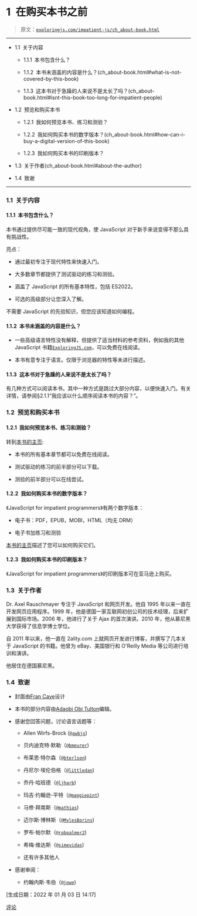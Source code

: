 # 1 在购买本书之前

> 原文：[`exploringjs.com/impatient-js/ch_about-book.html`](https://exploringjs.com/impatient-js/ch_about-book.html)

* * *

+   1.1 关于内容

    +   1.1.1 本书包含什么？

    +   1.1.2 本书未涵盖的内容是什么？(ch_about-book.html#what-is-not-covered-by-this-book)

    +   1.1.3 这本书对于急躁的人来说不是太长了吗？(ch_about-book.html#isnt-this-book-too-long-for-impatient-people)

+   1.2 预览和购买本书

    +   1.2.1 我如何预览本书、练习和测验？

    +   1.2.2 我如何购买本书的数字版本？(ch_about-book.html#how-can-i-buy-a-digital-version-of-this-book)

    +   1.2.3 我如何购买本书的印刷版本？

+   1.3 关于作者(ch_about-book.html#about-the-author)

+   1.4 致谢

* * *

### 1.1 关于内容

#### 1.1.1 本书包含什么？

本书通过提供尽可能一致的现代视角，使 JavaScript 对于新手来说变得不那么具有挑战性。

亮点：

+   通过最初专注于现代特性来快速入门。

+   大多数章节都提供了测试驱动的练习和测验。

+   涵盖了 JavaScript 的所有基本特性，包括 ES2022。

+   可选的高级部分让您深入了解。

不需要 JavaScript 的先验知识，但您应该知道如何编程。

#### 1.1.2 本书未涵盖的内容是什么？

+   一些高级语言特性没有解释，但提供了适当材料的参考资料，例如我的其他 JavaScript 书籍[`ExploringJS.com`](https://exploringjs.com/)，可以免费在线阅读。

+   本书有意专注于语言。仅限于浏览器的特性等未进行描述。

#### 1.1.3 这本书对于急躁的人来说不是太长了吗？

有几种方式可以阅读本书。其中一种方式是跳过大部分内容，以便快速入门。有关详情，请参阅§2.1.1“我应该以什么顺序阅读本书的内容？”。

### 1.2 预览和购买本书

#### 1.2.1 我如何预览本书、练习和测验？

转到[本书的主页](https://exploringjs.com/impatient-js/):

+   本书的所有基本章节都可以免费在线阅读。

+   测试驱动的练习的前半部分可以下载。

+   测验的前半部分可以在线尝试。

#### 1.2.2 我如何购买本书的数字版本？

《JavaScript for impatient programmers》有两个数字版本：

+   电子书：PDF，EPUB，MOBI，HTML（均无 DRM）

+   电子书加练习和测验

[本书的主页](https://exploringjs.com/impatient-js/#buy)描述了您可以如何购买它们。

#### 1.2.3 我如何购买本书的印刷版本？

《JavaScript for impatient programmers》的印刷版本可在亚马逊上购买。

### 1.3 关于作者

Dr. Axel Rauschmayer 专注于 JavaScript 和网页开发。他自 1995 年以来一直在开发网页应用程序。1999 年，他是德国一家互联网初创公司的技术经理，后来扩展到国际市场。2006 年，他进行了关于 Ajax 的首次演讲。2010 年，他从慕尼黑大学获得了信息学博士学位。

自 2011 年以来，他一直在 2ality.com 上就网页开发进行博客，并撰写了几本关于 JavaScript 的书籍。他曾为 eBay、美国银行和 O'Reilly Media 等公司进行培训和演讲。

他居住在德国慕尼黑。

### 1.4 致谢

+   封面由[Fran Caye](http://francaye.net)设计

+   本书的部分内容由[Adaobi Obi Tulton](http://www.serendipity23editorial.com)编辑。

+   感谢您回答问题，讨论语言话题等：

    +   Allen Wirfs-Brock ([`@awbjs`](https://twitter.com/awbjs))

    +   贝内迪克特·默勒（[`@bmeurer`](https://twitter.com/bmeurer))

    +   布莱恩·特尔森（[`@bterlson`](https://twitter.com/bterlson))

    +   丹尼尔·埃伦伯格（[`@littledan`](https://twitter.com/littledan))

    +   乔丹·哈班德（[`@ljharb`](https://twitter.com/ljharb))

    +   玛吉·约翰逊-平特（[`@maggiepint`](https://twitter.com/maggiepint))

    +   马修·拜南斯（[`@mathias`](https://twitter.com/mathias))

    +   迈尔斯·博林斯（[`@MylesBorins`](https://twitter.com/MylesBorins))

    +   罗布·帕尔默（[`@robpalmer2`](https://twitter.com/robpalmer2))

    +   希梅·维达斯（[`@simevidas`](https://twitter.com/simevidas))

    +   还有许多其他人

+   感谢审阅：

    +   约翰内斯·韦伯（[`@jowe`](https://twitter.com/jowe))

[生成日期：2022 年 01 月 03 日 14:17]

[评论](https://github.com/rauschma/impatient-js/issues/1)
